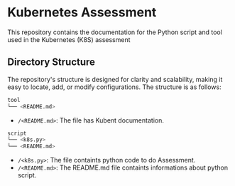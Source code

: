 # Kubernetes Assessment
This repository contains the documentation for the Python script and tool used in the Kubernetes (K8S) assessment

## Directory Structure
The repository's structure is designed for clarity and scalability, making it easy to locate, add, or modify configurations. The structure is as follows:

```bash
tool
└── <README.md>
```

- `/<README.md>`: The file has Kubent documentation.


```bash
script
└── <k8s.py>
└── <README.md>
```

- `/<k8s.py>`: The file containts python code to do Assessment.
- `/<README.md>`: The README.md file containts informations about python script.
